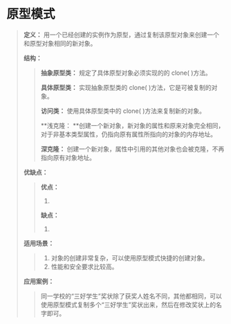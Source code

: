 

# 原型模式

> **定义：** 用一个已经创建的实例作为原型，通过复制该原型对象来创建一个和原型对象相同的新对象。
>
> **结构：**
>
> > **抽象原型类：** 规定了具体原型对象必须实现的的 clone( )方法。
> >
> > **具体原型类：** 实现抽象原型类的 clone( )方法，它是可被复制的对象。
> >
> > **访问类：** 使用具体原型类中的 clone( )方法来复制新的对象。
> >
> > **浅克隆： **创建一个新对象，新对象的属性和原来对象完全相同，对于非基本类型属性，仍指向原有属性所指向的对象的内存地址。
> >
> > **深克隆：** 创建一个新对象，属性中引用的其他对象也会被克隆，不再指向原有对象地址。
>
> **优缺点：**
>
> > **优点：**
> >
> > 1. 
> >
> > **缺点：**
> >
> > 1. 
>
> **适用场景：**
>
> > 1. 对象的创建非常复杂，可以使用原型模式快捷的创建对象。
> > 2. 性能和安全要求比较高。
>
> **应用案例：**
>
> > 同一学校的“三好学生”奖状除了获奖人姓名不同，其他都相同，可以使用原型模式复制多个“三好学生”奖状出来，然后在修改奖状上的名字即可。